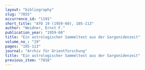 ```yaml
---
layout: "bibliography"
slug: "7855"
occurrence_id: "1191"
short_title: "AfO 19 (1959-60), 105-113"
author: "Weidner, Ernst F."
publication_year: "1959-60"
title: "Ein astrologischer Sammeltext aus der Sargonidenzeit"
volume_no_: "19"
pages: "105-113"
journal: "Archiv für Orientforschung"
title: "Ein astrologischer Sammeltext aus der Sargonidenzeit"
previous_item: "7858"
---
```

